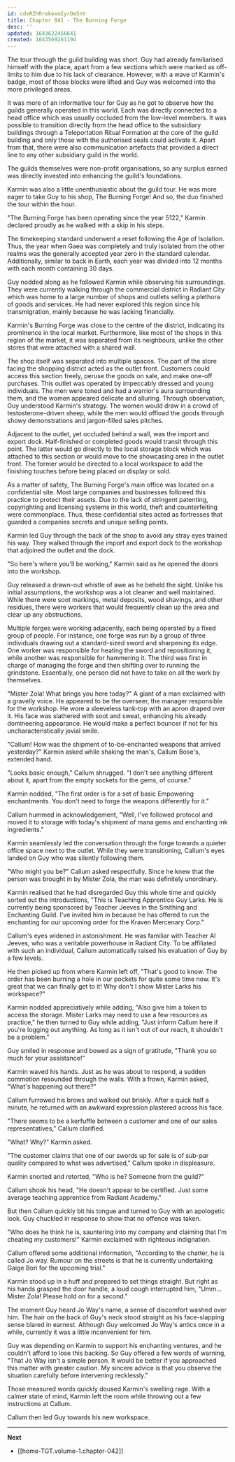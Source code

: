 ```yaml
---
id: cdxRZhRrekexmIyrOm5nY
title: Chapter 041 - The Burning Forge
desc: ''
updated: 1643622456641
created: 1643569261194
---
```


The tour through the guild building was short. Guy had already familiarised himself with the place, apart from a few sections which were marked as off-limits to him due to his lack of clearance. However, with a wave of Karmin's badge, most of those blocks were lifted and Guy was welcomed into the more privileged areas.

It was more of an informative tour for Guy as he got to observe how the guilds generally operated in this world. Each was directly connected to a head office which was usually occluded from the low-level members. It was possible to transition directly from the head office to the subsidiary buildings through a Teleportation Ritual Formation at the core of the guild building and only those with the authorised seals could activate it. Apart from that, there were also communication artefacts that provided a direct line to any other subsidiary guild in the world.

The guilds themselves were non-profit organisations, so any surplus earned was directly invested into enhancing the guild's foundations.

Karmin was also a little unenthusiastic about the guild tour. He was more eager to take Guy to his shop, The Burning Forge! And so, the duo finished the tour within the hour.

"The Burning Forge has been operating since the year 5122," Karmin declared proudly as he walked with a skip in his steps.

The timekeeping standard underwent a reset following the Age of Isolation. Thus, the year when Gaea was completely and truly isolated from the other realms was the generally accepted year zero in the standard calendar. Additionally, similar to back in Earth, each year was divided into 12 months with each month containing 30 days.

Guy nodded along as he followed Karmin while observing his surroundings. They were currently walking through the commercial district in Radiant City which was home to a large number of shops and outlets selling a plethora of goods and services. He had never explored this region since his transmigration, mainly because he was lacking financially.

Karmin's Burning Forge was close to the centre of the district, indicating its prominence in the local market. Furthermore, like most of the shops in this region of the market, it was separated from its neighbours, unlike the other stores that were attached with a shared wall.

The shop itself was separated into multiple spaces. The part of the store facing the shopping district acted as the outlet front. Customers could access this section freely, peruse the goods on sale, and make one-off purchases. This outlet was operated by impeccably dressed and young individuals. The men were toned and had a warrior's aura surrounding them, and the women appeared delicate and alluring. Through observation, Guy understood Karmin's strategy. The women would draw in a crowd of testosterone-driven sheep, while the men would offload the goods through showy demonstrations and jargon-filled sales pitches. 

Adjacent to the outlet, yet occluded behind a wall, was the import and export dock. Half-finished or completed goods would transit through this point. The latter would go directly to the local storage block which was attached to this section or would move to the showcasing area in the outlet front. The former would be directed to a local workspace to add the finishing touches before being placed on display or sold.

As a matter of safety, The Burning Forge's main office was located on a confidential site. Most large companies and businesses followed this practice to protect their assets. Due to the lack of stringent patenting, copyrighting and licensing systems in this world, theft and counterfeiting were commonplace. Thus, these confidential sites acted as fortresses that guarded a companies secrets and unique selling points.

Karmin led Guy through the back of the shop to avoid any stray eyes trained his way. They walked through the import and export dock to the workshop that adjoined the outlet and the dock.

"So here's where you'll be working," Karmin said as he opened the doors into the workshop.

Guy released a drawn-out whistle of awe as he beheld the sight. Unlike his initial assumptions, the workshop was a lot cleaner and well maintained. While there were soot markings, metal deposits, wood shavings, and other residues, there were workers that would frequently clean up the area and clear up any obstructions.

Multiple forges were working adjacently, each being operated by a fixed group of people. For instance, one forge was run by a group of three individuals drawing out a standard-sized sword and sharpening its edge. One worker was responsible for heating the sword and repositioning it, while another was responsible for hammering it. The third was first in charge of managing the forge and then shifting over to running the grindstone. Essentially, one person did not have to take on all the work by themselves.

"Mister Zola! What brings you here today?" A giant of a man exclaimed with a gravelly voice. He appeared to be the overseer, the manager responsible for the workshop. He wore a sleeveless tank-top with an apron draped over it. His face was slathered with soot and sweat, enhancing his already domineering appearance. He would make a perfect bouncer if not for his uncharacteristically jovial smile.

"Callum! How was the shipment of to-be-enchanted weapons that arrived yesterday?" Karmin asked while shaking the man's, Callum Bose's, extended hand.

"Looks basic enough," Callum shrugged. "I don't see anything different about it, apart from the empty sockets for the gems, of course."

Karmin nodded, "The first order is for a set of basic Empowering enchantments. You don't need to forge the weapons differently for it."

Callum hummed in acknowledgement, "Well, I've followed protocol and moved it to storage with today's shipment of mana gems and enchanting ink ingredients."

Karmin seamlessly led the conversation through the forge towards a quieter office space next to the outlet. While they were transitioning, Callum's eyes landed on Guy who was silently following them.

"Who might you be?" Callum asked respectfully. Since he knew that the person was brought in by Mister Zola, the man was definitely unordinary.

Karmin realised that he had disregarded Guy this whole time and quickly sorted out the introductions, "This is Teaching Apprentice Guy Larks. He is currently being sponsored by Teacher Jeeves in the Smithing and Enchanting Guild. I've invited him in because he has offered to run the enchanting for our upcoming order for the Kraven Mercenary Corp."

Callum's eyes widened in astonishment. He was familiar with Teacher Al Jeeves, who was a veritable powerhouse in Radiant City. To be affiliated with such an individual, Callum automatically raised his evaluation of Guy by a few levels.

He then picked up from where Karmin left off, "That's good to know. The order has been burning a hole in our pockets for quite some time now. It's great that we can finally get to it! Why don't I show Mister Larks his workspace?"

Karmin nodded appreciatively while adding, "Also give him a token to access the storage. Mister Larks may need to use a few resources as practice," he then turned to Guy while adding, "Just inform Callum here if you're logging out anything. As long as it isn't out of our reach, it shouldn't be a problem."

Guy smiled in response and bowed as a sign of gratitude, "Thank you so much for your assistance!"

Karmin waved his hands. Just as he was about to respond, a sudden commotion resounded through the walls. With a frown, Karmin asked, "What's happening out there?"

Callum furrowed his brows and walked out briskly. After a quick half a minute, he returned with an awkward expression plastered across his face.

"There seems to be a kerfuffle between a customer and one of our sales representatives," Callum clarified.

"What? Why?" Karmin asked.

"The customer claims that one of our swords up for sale is of sub-par quality compared to what was advertised," Callum spoke in displeasure.

Karmin snorted and retorted, "Who is he? Someone from the guild?"

Callum shook his head, "He doesn't appear to be certified. Just some average teaching apprentice from Radiant Academy."

But then Callum quickly bit his tongue and turned to Guy with an apologetic look. Guy chuckled in response to show that no offence was taken.

"Who does he think he is, sauntering into my company and claiming that I'm cheating my customers!" Karmin exclaimed with righteous indignation.

Callum offered some additional information, "According to the chatter, he is called Jo way. Rumour on the streets is that he is currently undertaking Gaige Bori for the upcoming trial."

Karmin stood up in a huff and prepared to set things straight. But right as his hands grasped the door handle, a loud cough interrupted him, "Umm... Mister Zola! Please hold on for a second."

The moment Guy heard Jo Way's name, a sense of discomfort washed over him. The hair on the back of Guy's neck stood straight as his face-slapping sense blared in earnest. Although Guy welcomed Jo Way's antics once in a while, currently it was a little inconvenient for him.

Guy was depending on Karmin to support his enchanting ventures, and he couldn't afford to lose this backing. So Guy offered a few words of warning, "That Jo Way isn't a simple person. It would be better if you approached this matter with greater caution. My sincere advice is that you observe the situation carefully before intervening recklessly."

Those measured words quickly doused Karmin's swelling rage. With a calmer state of mind, Karmin left the room while throwing out a few instructions at Callum.

Callum then led Guy towards his new workspace.

____

**Next**
* [[home-TGT.volume-1.chapter-042]]